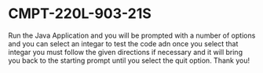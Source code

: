 # CMPT-220L-903-21S
Run the Java Application and you will be prompted with a number of options and you can select an integar to test the code adn once you select that integar you must follow the given directions if necessary and it will bring you back to the starting prompt until you select the quit option. Thank you!

